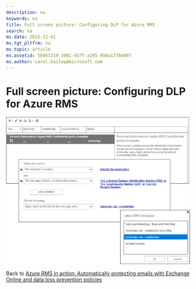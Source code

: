 ```yaml
---
description: na
keywords: na
title: Full screen picture: Configuring DLP for Azure RMS
search: na
ms.date: 2015-11-01
ms.tgt_pltfrm: na
ms.topic: article
ms.assetid: 58461319-3981-4b7f-a195-956a1778e907
ms.author: carol.bailey@microsoft.com
---
```

# Full screen picture: Configuring DLP for Azure RMS
![](../Image/AzRMS_DLPExample.png)

Back to [Azure RMS in action: Automatically protecting emails with Exchange Online and data loss prevention policies](http://technet.microsoft.com/library/jj585026.aspx)

